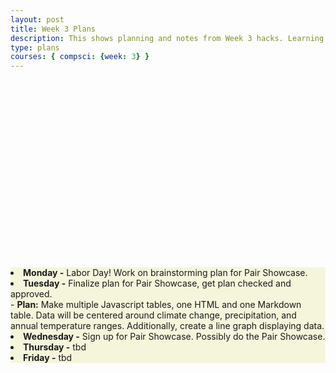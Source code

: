 ```yaml
---
layout: post
title: Week 3 Plans
description: This shows planning and notes from Week 3 hacks. Learning outcome. Creating a lab notebook on GitHub page.
type: plans
courses: { compsci: {week: 3} }
---
```


<html>
   <head>
   </head>

   <body>
      <div style = "position:relative; left:0px; top:300px; background-color:beige;">
  <li><b>Monday -</b> Labor Day! Work on brainstorming plan for Pair Showcase. </li>
  <li><b>Tuesday -</b> Finalize plan for Pair Showcase, get plan checked and approved. </li>
    - <b>Plan:</b> Make multiple Javascript tables, one HTML and one Markdown table. Data will be centered around climate change, precipitation, and annual temperature ranges. Additionally, create a line graph displaying data.
  <li><b>Wednesday -</b> Sign up for Pair Showcase. Possibly do the Pair Showcase. </li>
  <li><b>Thursday -</b> tbd </li>
  <li><b>Friday -</b> tbd </li>
      </div>
   </body>
</html>
